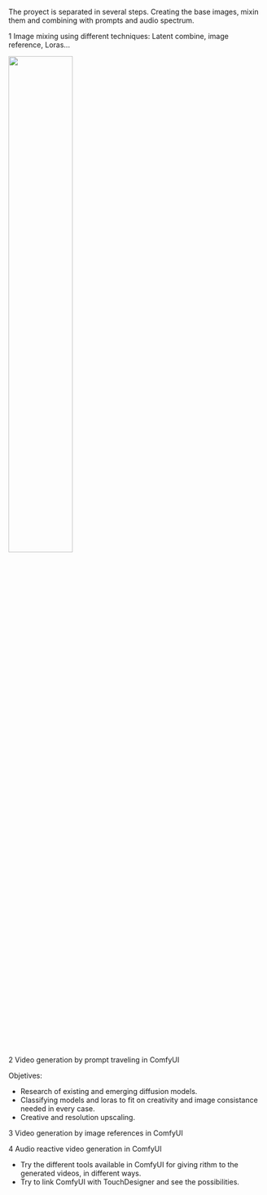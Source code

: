 The proyect is separated in several steps. Creating the base images, mixin them and combining with prompts and audio spectrum.

1  Image mixing using different techniques: Latent combine, image reference, Loras...

<img src="https://github.com/user-attachments/assets/0753834f-715d-481b-b92f-3b355e635785" width=50% height=50% align="center">

2  Video generation by prompt traveling in ComfyUI

Objetives:

- Research of existing and emerging diffusion models.
- Classifying models and loras to fit on creativity and image consistance needed in every case.
- Creative and resolution upscaling.




3  Video generation by image references in ComfyUI

4  Audio reactive video generation in ComfyUI

- Try the different tools available in ComfyUI for giving rithm to the generated videos, in different ways.
- Try to link ComfyUI with TouchDesigner and see the possibilities.
